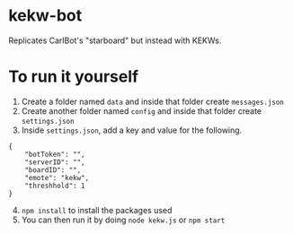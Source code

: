 # kekw-bot
 Replicates CarlBot's "starboard" but instead with KEKWs.

# To run it yourself

1) Create a folder named `data` and inside that folder create `messages.json`
2) Create another folder named `config` and inside that folder create `settings.json`
3) Inside `settings.json`, add a key and value for the following.
```
{
    "botToken": "",
    "serverID": "",
    "boardID": "",
    "emote": "kekw",
    "threshhold": 1
}
```
4) `npm install` to install the packages used
5) You can then run it by doing `node kekw.js` or `npm start`